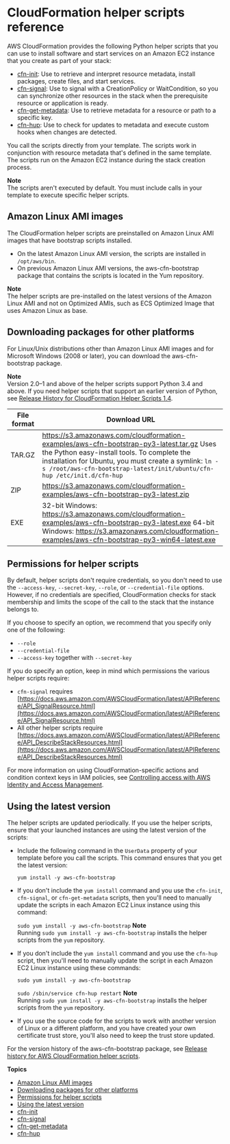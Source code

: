 # CloudFormation helper scripts reference<a name="cfn-helper-scripts-reference"></a>

AWS CloudFormation provides the following Python helper scripts that you can use to install software and start services on an Amazon EC2 instance that you create as part of your stack:
+  [cfn\-init](cfn-init.md): Use to retrieve and interpret resource metadata, install packages, create files, and start services\.
+  [cfn\-signal](cfn-signal.md): Use to signal with a CreationPolicy or WaitCondition, so you can synchronize other resources in the stack when the prerequisite resource or application is ready\.
+  [cfn\-get\-metadata](cfn-get-metadata.md): Use to retrieve metadata for a resource or path to a specific key\.
+  [cfn\-hup](cfn-hup.md): Use to check for updates to metadata and execute custom hooks when changes are detected\.

You call the scripts directly from your template\. The scripts work in conjunction with resource metadata that's defined in the same template\. The scripts run on the Amazon EC2 instance during the stack creation process\.

**Note**  
The scripts aren't executed by default\. You must include calls in your template to execute specific helper scripts\.

## Amazon Linux AMI images<a name="cfn-helper-scripts-reference-amazon-amis"></a>

The CloudFormation helper scripts are preinstalled on Amazon Linux AMI images that have bootstrap scripts installed\.
+ On the latest Amazon Linux AMI version, the scripts are installed in `/opt/aws/bin`\.
+ On previous Amazon Linux AMI versions, the aws\-cfn\-bootstrap package that contains the scripts is located in the Yum repository\.

**Note**  
The helper scripts are pre\-installed on the latest versions of the Amazon Linux AMI and not on Optimized AMIs, such as ECS Optimized Image that uses Amazon Linux as base\.

## Downloading packages for other platforms<a name="cfn-helper-scripts-reference-downloads"></a>

<a name="cfn-helper-scripts-reference-downloads"></a>For Linux/Unix distributions other than Amazon Linux AMI images and for Microsoft Windows \(2008 or later\), you can download the aws\-cfn\-bootstrap package\.

**Note**  
Version 2\.0–1 and above of the helper scripts support Python 3\.4 and above\. If you need helper scripts that support an earlier version of Python, see [Release History for CloudFormation Helper Scripts 1\.4](https://docs.aws.amazon.com/AWSCloudFormation/latest/UserGuide/releasehistory-aws-cfn-bootstrap.html#releasehistory-aws-cfn-bootstrap-v1)\.


| File format | Download URL | 
| --- | --- | 
|  TAR\.GZ  |  [ https://s3\.amazonaws\.com/cloudformation\-examples/aws\-cfn\-bootstrap\-py3\-latest\.tar\.gz](https://s3.amazonaws.com/cloudformation-examples/aws-cfn-bootstrap-py3-latest.tar.gz) Uses the Python easy\-install tools\. To complete the installation for Ubuntu, you must create a symlink: `ln -s /root/aws-cfn-bootstrap-latest/init/ubuntu/cfn-hup /etc/init.d/cfn-hup`  | 
|  ZIP  |  [ https://s3\.amazonaws\.com/cloudformation\-examples/aws\-cfn\-bootstrap\-py3\-latest\.zip](https://s3.amazonaws.com/cloudformation-examples/aws-cfn-bootstrap-py3-latest.zip)  | 
|  EXE  |  32\-bit Windows: [ https://s3\.amazonaws\.com/cloudformation\-examples/aws\-cfn\-bootstrap\-py3\-latest\.exe](https://s3.amazonaws.com/cloudformation-examples/aws-cfn-bootstrap-py3-latest.exe)  64\-bit Windows: [ https://s3\.amazonaws\.com/cloudformation\-examples/aws\-cfn\-bootstrap\-py3\-win64\-latest\.exe](https://s3.amazonaws.com/cloudformation-examples/aws-cfn-bootstrap-py3-win64-latest.exe)  | 

## Permissions for helper scripts<a name="cfn-helper-scripts-reference-permissions"></a>

By default, helper scripts don't require credentials, so you don't need to use the `--access-key`, `--secret-key`, `--role`, or `--credential-file` options\. However, if no credentials are specified, CloudFormation checks for stack membership and limits the scope of the call to the stack that the instance belongs to\.

If you choose to specify an option, we recommend that you specify only one of the following:
+ `--role`
+ `--credential-file`
+ `--access-key` together with `--secret-key`

If you do specify an option, keep in mind which permissions the various helper scripts require:
+ `cfn-signal` requires [https://docs.aws.amazon.com/AWSCloudFormation/latest/APIReference/API_SignalResource.html](https://docs.aws.amazon.com/AWSCloudFormation/latest/APIReference/API_SignalResource.html)
+ All other helper scripts require [https://docs.aws.amazon.com/AWSCloudFormation/latest/APIReference/API_DescribeStackResources.html](https://docs.aws.amazon.com/AWSCloudFormation/latest/APIReference/API_DescribeStackResources.html)

For more information on using CloudFormation\-specific actions and condition context keys in IAM policies, see [Controlling access with AWS Identity and Access Management](using-iam-template.md)\.

## Using the latest version<a name="cfn-helper-scripts-reference-latest-version"></a>

The helper scripts are updated periodically\. If you use the helper scripts, ensure that your launched instances are using the latest version of the scripts:
+ Include the following command in the `UserData` property of your template before you call the scripts\. This command ensures that you get the latest version:

  `yum install -y aws-cfn-bootstrap`
+ If you don't include the `yum install` command and you use the `cfn-init`, `cfn-signal`, or `cfn-get-metadata` scripts, then you'll need to manually update the scripts in each Amazon EC2 Linux instance using this command:

  `sudo yum install -y aws-cfn-bootstrap`
**Note**  
Running `sudo yum install -y aws-cfn-bootstrap` installs the helper scripts from the `yum` repository\.
+ If you don't include the `yum install` command and you use the `cfn-hup` script, then you'll need to manually update the script in each Amazon EC2 Linux instance using these commands:

  `sudo yum install -y aws-cfn-bootstrap`

  `sudo /sbin/service cfn-hup restart`
**Note**  
Running `sudo yum install -y aws-cfn-bootstrap` installs the helper scripts from the `yum` repository\.
+ If you use the source code for the scripts to work with another version of Linux or a different platform, and you have created your own certificate trust store, you'll also need to keep the trust store updated\.

For the version history of the aws\-cfn\-bootstrap package, see [Release history for AWS CloudFormation helper scripts](releasehistory-aws-cfn-bootstrap.md)\.

**Topics**
+ [Amazon Linux AMI images](#cfn-helper-scripts-reference-amazon-amis)
+ [Downloading packages for other platforms](#cfn-helper-scripts-reference-downloads)
+ [Permissions for helper scripts](#cfn-helper-scripts-reference-permissions)
+ [Using the latest version](#cfn-helper-scripts-reference-latest-version)
+ [cfn\-init](cfn-init.md)
+ [cfn\-signal](cfn-signal.md)
+ [cfn\-get\-metadata](cfn-get-metadata.md)
+ [cfn\-hup](cfn-hup.md)